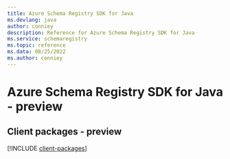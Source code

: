 ```yaml
---
title: Azure Schema Registry SDK for Java
ms.devlang: java
author: conniey
description: Reference for Azure Schema Registry SDK for Java
ms.service: schemaregistry
ms.topic: reference
ms.data: 08/25/2022
ms.author: conniey
---
```

# Azure Schema Registry SDK for Java - preview

## Client packages - preview
[!INCLUDE [client-packages](schema-registry-client-index.md)]
